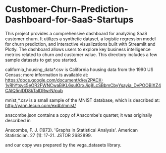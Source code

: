# Customer-Churn-Prediction-Dashboard-for-SaaS-Startups
This project provides a comprehensive dashboard for analyzing SaaS customer churn. It utilizes a synthetic dataset, a logistic regression model for churn prediction, and interactive visualizations built with Streamlit and Plotly. The dashboard allows users to explore key business intelligence metrics related to churn and customer value.
This directory includes a few sample datasets to get you started.

california_housing_data*.csv is California housing data from the 1990 US Census; more information is available at: https://docs.google.com/document/d/e/2PACX-1vRhYtsvc5eOR2FWNCwaBiKL6suIOrxJig8LcSBbmCbyYsayia_DvPOOBlXZ4CAlQ5nlDD8kTaIDRwrN/pub

mnist_*.csv is a small sample of the MNIST database, which is described at: http://yann.lecun.com/exdb/mnist/

anscombe.json contains a copy of Anscombe's quartet; it was originally described in

Anscombe, F. J. (1973). 'Graphs in Statistical Analysis'. American Statistician. 27 (1): 17-21. JSTOR 2682899.

and our copy was prepared by the vega_datasets library.
